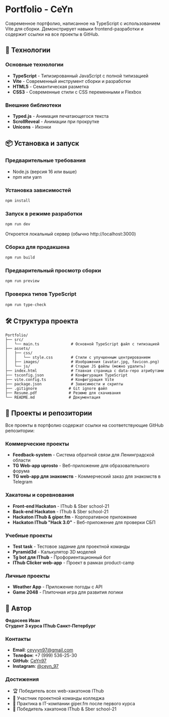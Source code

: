 # Portfolio - CeYn

Современное портфолио, написанное на TypeScript с использованием Vite для сборки. Демонстрирует навыки frontend-разработки и содержит ссылки на все проекты в GitHub.

## 🚀 Технологии

### Основные технологии

- **TypeScript** - Типизированный JavaScript с полной типизацией
- **Vite** - Современный инструмент сборки и разработки
- **HTML5** - Семантическая разметка
- **CSS3** - Современные стили с CSS переменными и Flexbox

### Внешние библиотеки

- **Typed.js** - Анимация печатающегося текста
- **ScrollReveal** - Анимации при прокрутке
- **Unicons** - Иконки

## 📦 Установка и запуск

### Предварительные требования

- Node.js (версия 16 или выше)
- npm или yarn

### Установка зависимостей

```bash
npm install
```

### Запуск в режиме разработки

```bash
npm run dev
```

Откроется локальный сервер (обычно http://localhost:3000)

### Сборка для продакшена

```bash
npm run build
```

### Предварительный просмотр сборки

```bash
npm run preview
```

### Проверка типов TypeScript

```bash
npm run type-check
```

## 🛠️ Структура проекта

```
Portfolio/
├── src/
│   └── main.ts              # Основной TypeScript файл с типизацией
├── assets/
│   ├── css/
│   │   └── style.css        # Стили с улучшенным центрированием
│   ├── images/              # Изображения (avatar.jpg, favicon.png)
│   └── js/                  # Старые JS файлы (можно удалить)
├── index.html               # Главная страница с data-repo атрибутами
├── tsconfig.json            # Конфигурация TypeScript
├── vite.config.ts           # Конфигурация Vite
├── package.json             # Зависимости и скрипты
├── .gitignore              # Git ignore файл
├── Resume.pdf              # Резюме для скачивания
└── README.md               # Документация
```

## 🔗 Проекты и репозитории

Все проекты в портфолио содержат ссылки на соответствующие GitHub репозитории:

### Коммерческие проекты

- **Feedback-system** - Система обратной связи для Ленинградской области
- **TG Web-app uprosto** - Веб-приложение для образовательного форума
- **TG web-app для знакомств** - Коммерческий заказ для знакомств в Telegram

### Хакатоны и соревнования

- **Front-end Hackaton** - IThub & Sber school-21
- **Back-end Hackaton** - IThub & Sber school-21
- **Hackaton IThub & giper.fm** - Корпоративное приложение
- **Hackaton IThub "Hack 3.0"** - Веб-приложение для проверки СБП

### Учебные проекты

- **Test task** - Тестовое задание для проектной команды
- **Pyramid3d** - Калькулятор 3D моделей
- **Tg bot для IThub** - Профориентационный бот
- **IThub Clicker web-app** - Проект в рамках product-camp

### Личные проекты

- **Weather App** - Приложение погоды с API
- **Game 2048** - Плиточная игра для развития логики

## 👥 Автор

**Федосеев Иван**  
**Студент 3 курса IThub Санкт-Петербург**

### Контакты

- **Email**: [ceyyyn97@gmail.com](mailto:ceyyyn97@gmail.com)
- **Телефон**: +7 (999) 536-25-30
- **GitHub**: [CeYn97](https://github.com/CeYn97)
- **Instagram**: [@ceyn_97](https://www.instagram.com/ceyn_97)

### Достижения

- 🏆 Победитель всех web-хакатонов IThub
- 👥 Участник проектной команды колледжа
- 💼 Практика в IT-компании giper.fm после первого курса
- 🥇 Победитель хакатонов IThub & Sber school-21
